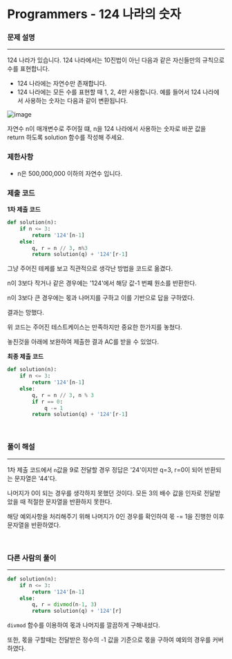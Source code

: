 # Programmers - 124 나라의 숫자

### 문제 설명
---
124 나라가 있습니다. 124 나라에서는 10진법이 아닌 다음과 같은 자신들만의 규칙으로 수를 표현합니다.

- 124 나라에는 자연수만 존재합니다.
- 124 나라에는 모든 수를 표현할 때 1, 2, 4만 사용합니다.
예를 들어서 124 나라에서 사용하는 숫자는 다음과 같이 변환됩니다.

![image](https://user-images.githubusercontent.com/33051018/83346649-6c24f680-a359-11ea-9f3f-fbd48810f5ec.png)

자연수 n이 매개변수로 주어질 떄, n을 124 나라에서 사용하는 숫자로 바꾼 값을 return 하도록 solution 함수를 작성해 주세요.

### 제한사항

- n은 500,000,000 이하의 자연수 입니다.


### 제출 코드

**1차 제출 코드**

```python
def solution(n):
    if n <= 3:
        return '124'[n-1]
    else:
        q, r = n // 3, n%3
        return solution(q) + '124'[r-1]
```

그냥 주어진 테케를 보고 직관적으로 생각난 방법을 코드로 옮겼다.

n이 3보다 작거나 같은 경우에는 '124'에서 해당 값-1 번쨰 원소를 반환한다.

n이 3보다 큰 경우에는 몫과 나머지를 구하고 이를 기반으로 답을 구하였다.

결과는 망했다.

위 코드는 주어진 테스트케이스는 만족하지만 중요한 한가지를 놓쳤다.

놓친것을 아래에 보완하여 제출한 결과 AC를 받을 수 있었다.


**최종 제출 코드**
```python
def solution(n):
    if n <= 3:
        return '124'[n-1]
    else:
        q, r = n // 3, n % 3
        if r == 0:
            q -= 1
        return solution(q) + '124'[r-1]
```

<br>

### 풀이 해설
---

1차 제출 코드에서 `n`값을 9로 전달할 경우 정답은 '24'이지만 q=3, r=0이 되어 반환되는 문자열은 '44'다.

나머지가 0이 되는 경우를 생각하지 못했던 것이다. 모든 3의 배수 값을 인자로 전달받았을 때 적절한 문자열을 반환하지 못한다.

해당 예외사항을 처리해주기 위해 나머지가 0인 경우를 확인하여 몫 -= 1을 진행한 이후 문자열을 반환하였다.

<br>

### 다른 사람의 풀이
---

```python
def solution(n):
    if n <= 3:
        return '124'[n-1]
    else:
        q, r = divmod(n-1, 3)
        return solution(q) + '124'[r]
```

`divmod` 함수를 이용하여 몫과 나머지를 깔끔하게 구해내셨다.

또한, 몫을 구할때는 전달받은 정수의 -1 값을 기준으로 몫을 구하여 예외의 경우를 커버하였다.



